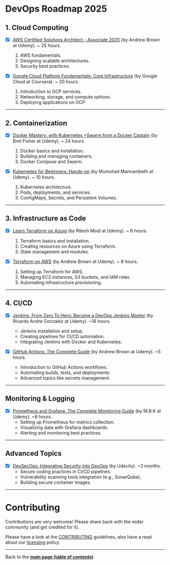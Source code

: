 # DevOps Roadmap 2025


## 1. Cloud Computing
- [X] [AWS Certified Solutions Architect - Associate 2025](https://www.udemy.com/course/aws-certified-solutions-architect-associate/) (by Andrew Brown at Udemy). ~ 25 hours.
  1. AWS fundamentals.
  2. Designing scalable architectures.
  3. Security best practices.

- [X] [Google Cloud Platform Fundamentals: Core Infrastructure](https://www.coursera.org/learn/gcp-fundamentals) (by Google Cloud at Coursera). ~ 20 hours.
  1. Introduction to GCP services.
  2. Networking, storage, and compute options.
  3. Deploying applications on GCP.

---

## 2. Containerization
- [X] [Docker Mastery: with Kubernetes +Swarm from a Docker Captain](https://www.udemy.com/course/docker-mastery/) (by Bret Fisher at Udemy). ~ 24 hours.
  1. Docker basics and installation.
  2. Building and managing containers.
  3. Docker Compose and Swarm.

- [X] [Kubernetes for Beginners: Hands-on](https://www.udemy.com/course/kubernetes-for-beginners/) (by Mumshad Mannambeth at Udemy). ~ 10 hours.
  1. Kubernetes architecture.
  2. Pods, deployments, and services.
  3. ConfigMaps, Secrets, and Persistent Volumes.

---

## 3. Infrastructure as Code
- [X] [Learn Terraform on Azure](https://www.udemy.com/course/learn-terraform-on-azure/) (by Ritesh Modi at Udemy). ~ 6 hours.
  1. Terraform basics and installation.
  2. Creating resources on Azure using Terraform.
  3. State management and modules.

- [X] [Terraform on AWS](https://www.udemy.com/course/terraform-on-aws/) (by Andrew Brown at Udemy). ~ 8 hours.
  1. Setting up Terraform for AWS.
  2. Managing EC2 instances, S3 buckets, and IAM roles.
  3. Automating infrastructure provisioning.

---

## 4. CI/CD
- [X] [Jenkins, From Zero To Hero: Become a DevOps Jenkins Master](https://www.udemy.com/course/jenkins-from-zero-to-hero/) (by Ricardo Andre Gonzalez at Udemy). ~16 hours.
   - Jenkins installation and setup.
   - Creating pipelines for CI/CD automation.
   - Integrating Jenkins with Docker and Kubernetes.

- [X] [GitHub Actions: The Complete Guide](https://www.udemy.com/course/github-actions-the-complete-guide/) (by Andrew Brown at Udemy). ~5 hours.
   - Introduction to GitHub Actions workflows.
   - Automating builds, tests, and deployments.
   - Advanced topics like secrets management.

---

## Monitoring & Logging
- [X] [Prometheus and Grafana: The Complete Monitoring Guide](https://www.udemy.com/course/prometheus-and-grafana-the-complete-monitoring-guide/) (by M.B.K at Udemy). ~8 hours.
   - Setting up Prometheus for metrics collection.
   - Visualizing data with Grafana dashboards.
   - Alerting and monitoring best practices.

---

## Advanced Topics
- [X] [DevSecOps: Integrating Security into DevOps](https://www.udacity.com/course/devsecops--nd9991) (by Udacity). ~3 months.
   - Secure coding practices in CI/CD pipelines.
   - Vulnerability scanning tools integration (e.g., SonarQube).
   - Building secure container images.

---

# Contributing
Contributions are very welcome! Please share back with the wider community (and get credited for it).

Please have a look at the [CONTRIBUTING](contributing.md) guidelines, also have a read about our [licensing](https://github.com/Data-Science-Community-SRM/Resourceify/blob/master/LICENSE) policy.

---

Back to the **[main page (table of contents)](https://data-science-community-srm.github.io/Resourceify/)**
